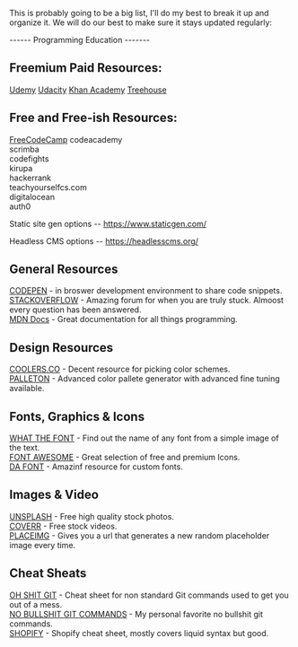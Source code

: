 This is probably going to be a big list, I'll do my best to break it up and organize it. We will do our best to make sure it stays updated regularly:

------ Programming Education -------

## Freemium Paid Resources:
[Udemy](https://www.udemy.com/)
[Udacity](https://www.udacity.com/)
[Khan Academy](https://www.khanacademy.org/)
[Treehouse](https://teamtreehouse.com)

## Free and Free-ish Resources:
[FreeCodeCamp](https://www.freecodecamp.org/)
codeacademy  
scrimba  
codefights  
kirupa  
hackerrank  
teachyourselfcs.com  
digitalocean  
auth0  


Static site gen options -- https://www.staticgen.com/

Headless CMS options -- https://headlesscms.org/

## General Resources

[CODEPEN](https://codepen.io/) - in broswer development environment to share code snippets.  
[STACKOVERFLOW](https://stackoverflow.com/) - Amazing forum for when you are truly stuck. Almoost every question has been answered.  
[MDN Docs](https://developer.mozilla.org/en-US/) - Great documentation for all things programming.  

## Design Resources

[COOLERS.CO](https://coolors.co/) - Decent resource for picking color schemes.  
[PALLETON](http://www.paletton.com/) - Advanced color pallete generator with advanced fine tuning available.  

## Fonts, Graphics & Icons

[WHAT THE FONT](https://www.myfonts.com/WhatTheFont/) - Find out the name of any font from a simple image of the text.  
[FONT AWESOME](https://fontawesome.com/) - Great selection of free and premium Icons.  
[DA FONT](https://www.dafont.com/) - Amazinf resource for custom fonts.  

## Images & Video

[UNSPLASH](https://unsplash.com/) - Free high quality stock photos.  
[COVERR](https://coverr.co/) - Free stock videos.  
[PLACEIMG](http://www.placeimg.com/) - Gives you a url that generates a new random placeholder image every time.  

## Cheat Sheats

[OH SHIT GIT](http://ohshitgit.com/) - Cheat sheet for non standard Git commands used to get you out of a mess.  
[NO BULLSHIT GIT COMMANDS](https://rogerdudler.github.io/git-guide/) - My personal favorite no bullshit git commands.  
[SHOPIFY](https://www.shopify.com/partners/shopify-cheat-sheet) - Shopify cheat sheet, mostly covers liquid syntax but good.  

